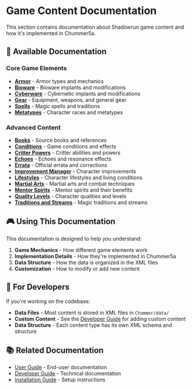 # Game Content Documentation

This section contains documentation about Shadowrun game content and how it's implemented in Chummer5a.

## 📖 Available Documentation

### Core Game Elements
- **[Armor](Armor)** - Armor types and mechanics
- **[Bioware](Bioware)** - Bioware implants and modifications
- **[Cyberware](Cyberware)** - Cybernetic implants and modifications
- **[Gear](Gear)** - Equipment, weapons, and general gear
- **[Spells](Spells)** - Magic spells and traditions
- **[Metatypes](Metatypes)** - Character races and metatypes

### Advanced Content
- **[Books](Books)** - Source books and references
- **[Conditions](Conditions)** - Game conditions and effects
- **[Critter Powers](Critter-Powers)** - Critter abilities and powers
- **[Echoes](Echoes)** - Echoes and resonance effects
- **[Errata](Errata)** - Official errata and corrections
- **[Improvement Manager](Improvement-Manager)** - Character improvements
- **[Lifestyles](Lifestyles)** - Character lifestyles and living conditions
- **[Martial Arts](Martial-Arts)** - Martial arts and combat techniques
- **[Mentor Spirits](Mentor-Spirits)** - Mentor spirits and their benefits
- **[Quality Levels](Quality-Levels)** - Character qualities and levels
- **[Traditions and Streams](Traditions-and-Streams)** - Magic traditions and streams

## 🎮 Using This Documentation

This documentation is designed to help you understand:

1. **Game Mechanics** - How different game elements work
2. **Implementation Details** - How they're implemented in Chummer5a
3. **Data Structure** - How the data is organized in the XML files
4. **Customization** - How to modify or add new content

## 🔧 For Developers

If you're working on the codebase:

- **Data Files** - Most content is stored in XML files in `Chummer/data/`
- **Custom Content** - See the [Developer Guide](developer-guide) for adding custom content
- **Data Structure** - Each content type has its own XML schema and structure

## 📚 Related Documentation

- [User Guide](user-guide-README) - End-user documentation
- [Developer Guide](developer-guide) - Technical documentation
- [Installation Guide](User-Installation-Guide) - Setup instructions

